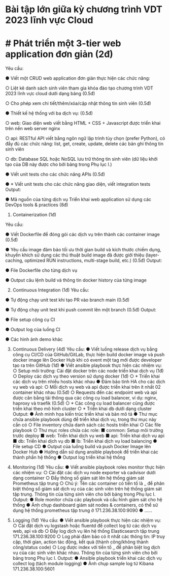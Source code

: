 # Bài tập lớn giữa kỳ chương trình VDT 2023 lĩnh vực Cloud

# # Phát triển một 3-tier web application đơn giản (2đ)

Yêu cầu:

● Viết một CRUD web application đơn giản thực hiện các chức năng:

○ Liệt kê danh sách sinh viên tham gia khóa đào tạo chương trình VDT 2023 lĩnh
vực cloud dưới dạng bảng (0.5đ)

○ Cho phép xem chi tiết/thêm/xóa/cập nhật thông tin sinh viên (0.5đ)

● Thiết kế hệ thống với ba dịch vụ: (0.5đ)

○ web: Giao diện web viết bằng HTML + CSS + Javascript được triển khai trên nền
web server nginx

○ api: RESTful API viết bằng ngôn ngữ lập trình tùy chọn (prefer Python), có đầy
đủ các chức năng: list, get, create, update, delete các bản ghi thông tin sinh viên

○ db: Database SQL hoặc NoSQL lưu trữ thông tin sinh viên (dữ liệu khởi tạo của
DB này được cho bởi bảng trong Phụ lục I.)

● Viết unit tests cho các chức năng APIs (0.5đ)

● * Viết unit tests cho các chức năng giao diện, viết integration tests
Output:

● Mã nguồn của từng dịch vụ
Triển khai web application sử dụng các DevOps tools & practices
(8đ)


1. Containerization (1đ)


Yêu cầu:

● Viết Dockerfile để đóng gói các dịch vụ trên thành các container image (0.5đ)

● Yêu cầu image đảm bảo tối ưu thời gian build và kích thước chiếm dụng, khuyến khích
sử dụng các thủ thuật build image đã được giới thiệu (layer-caching, optimized RUN
instructions, multi-stage build, etc.) (0.5đ)
Output:

● File Dockerfile cho từng dịch vụ

● Output câu lệnh build và thông tin docker history của từng image


2. Continuous Integration (1đ)
Yêu cầu:

● Tự động chạy unit test khi tạo PR vào branch main (0.5đ)

● Tự động chạy unit test khi push commit lên một branch (0.5đ)
Output:

● File setup công cụ CI

● Output log của luồng CI

● Các hình ảnh demo khác


3. Continuous Delivery (4đ)
Yêu cầu:
● Viết luồng release dịch vụ bằng công cụ CI/CD của GitHub/GitLab, thực hiện build
docker image và push docker image lên Docker Hub khi có event một tag mới được
developer tạo ra trên GitHub (1đ)
● Viết ansible playbook thực hiện các nhiệm vụ:
○ Setup môi trường: Cài đặt docker trên các node triển khai dịch vụ (1đ)
○ Deploy các dịch vụ theo version sử dụng docker (1đ)
○ * Triển khai các dịch vụ trên nhiều hosts khác nhau
● Đảm bảo tính HA cho các dịch vụ web và api:
○ Mỗi dịch vụ web và api được triển khai trên ít nhất 02 container khác nhau (0.5đ)
○ Requests đến các endpoint web và api được cân bằng tải thông qua các công
cụ load balancer, ví dụ: nginx, haproxy và traefik (0.5đ)
○ * Các công cụ load balancer cũng được triển khai theo mô hình cluster
○ * Triển khai db dưới dạng cluster
Output:
● Ảnh minh họa kiến trúc triển khai và bản mô tả
● Thư mục chứa ansible playbook dùng để triển khai dịch vụ, trong thư mục này cần có
○ File inventory chứa danh sách các hosts triển khai
○ Các file playbook
○ Thư mục roles chứa các role:
■ common: Setup môi trường trước deploy
■ web: Triển khai dịch vụ web
■ api: Triển khai dịch vụ api
■ db: Triển khai dịch vụ db
■ lb: Triển khai dịch vụ load balancing
● File setup CD
● Output của luồng build và push Docker Image lên Docker Hub
● Hướng dẫn sử dụng ansible playbook để triển khai các thành phần hệ thống
● Output log triển khai hệ thống



4. Monitoring (1đ)
Yêu cầu:
● Viết ansible playbook roles monitor thực hiện các nhiệm vụ:
○ Cài đặt các dịch vụ node exporter và cadvisor dưới dạng container
○ Đẩy thông số giám sát lên hệ thống giám sát Prometheus tập trung
○ Chú ý: Tên các container có tiền tố là <username>_ để phân biệt thông số giám
sát dịch vụ của các sinh viên trên hệ thống giám sát tập trung. Thông tin
<username> của từng sinh viên cho bởi bảng trong Phụ lục I.
Output:
● Role monitor chứa các playbook và cấu hình giám sát cho hệ thống
● Ảnh chụp dashboard giám sát nodes & containers, có thể sử dụng hệ thống prometheus
tập trung ở 171.236.38.100:9090
● …...
5. Logging (1đ)
Yêu cầu:
● Viết ansible playbook thực hiện các nhiệm vụ:
○ Cài đặt dịch vụ logstash hoặc fluentd để collect log từ các dịch vụ web, api và db
○ Đẩy log dịch vụ lên hệ thống Elasticsearch tập trung 171.236.38.100:9200
○ Log phải đảm bảo có ít nhất các thông tin: IP truy cập, thời gian, action tác động,
kết quả (thành công/không thành công/status code)
○ Log được index với tiền tố <username>_ để phân biệt log dịch vụ của các sinh
viên khác nhau. Thông tin <username> của từng sinh viên cho bởi bảng trong
Phụ lục I.
Output:
● Ansible playbook triển khai các dịch vụ collect log (tách module logging)
● Ảnh chụp sample log từ Kibana 171.236.38.100:5601
